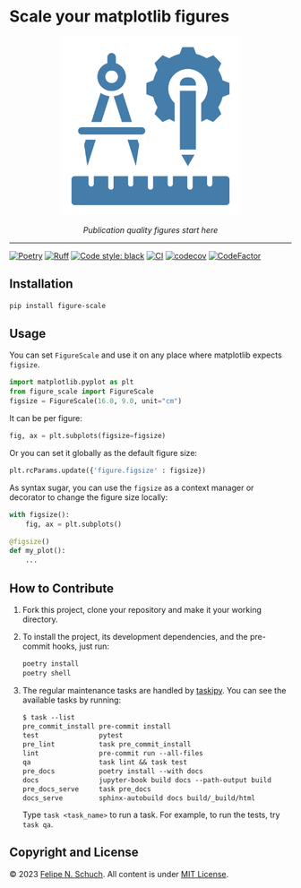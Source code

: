 # Scale your matplotlib figures

<p align="center">
<a href="https://github.com/fschuch/figure-scale"><img src="https://raw.githubusercontent.com/fschuch/figure-scale/main/docs/logo.png" alt="Logo" width="320"></a>
</p>
<p align="center">
    <em>Publication quality figures start here</em>
</p>

----

[![Poetry](https://img.shields.io/endpoint?url=https://python-poetry.org/badge/v0.json)](https://python-poetry.org/)
[![Ruff](https://img.shields.io/endpoint?url=https://raw.githubusercontent.com/astral-sh/ruff/main/assets/badge/v2.json)](https://github.com/astral-sh/ruff)
[![Code style: black](https://img.shields.io/badge/code%20style-black-000000.svg)](https://github.com/psf/black)
[![CI](https://github.com/fschuch/figure-scale/actions/workflows/test-package.yaml/badge.svg)](https://github.com/fschuch/figure-scale/actions/workflows/test-package.yaml)
[![codecov](https://codecov.io/gh/fschuch/figure-scale/graph/badge.svg?token=K9336AFQD5)](https://codecov.io/gh/fschuch/figure-scale)
[![CodeFactor](https://www.codefactor.io/repository/github/fschuch/figure-scale/badge)](https://www.codefactor.io/repository/github/fschuch/figure-scale)

## Installation

```bash
pip install figure-scale
```

## Usage

You can set `FigureScale` and use it on any place where matplotlib expects `figsize`.

```python
import matplotlib.pyplot as plt
from figure_scale import FigureScale
figsize = FigureScale(16.0, 9.0, unit="cm")
```

It can be per figure:

```python
fig, ax = plt.subplots(figsize=figsize)
```

Or you can set it globally as the default figure size:

```python
plt.rcParams.update({'figure.figsize' : figsize})
```

As syntax sugar, you can use the `figsize` as a context manager or decorator to
change the figure size locally:

```python
with figsize():
    fig, ax = plt.subplots()
```

```python
@figsize()
def my_plot():
    ...
```

## How to Contribute

1. Fork this project, clone your repository and make it your working directory.
2. To install the project, its development dependencies, and the pre-commit hooks, just run:

    ```bash
    poetry install
    poetry shell
    ```

3. The regular maintenance tasks are handled by [taskipy](https://github.com/taskipy/taskipy/tree/master).
You can see the available tasks by running:

    ```plain
    $ task --list
    pre_commit_install pre-commit install
    test               pytest
    pre_lint           task pre_commit_install
    lint               pre-commit run --all-files
    qa                 task lint && task test
    pre_docs           poetry install --with docs
    docs               jupyter-book build docs --path-output build
    pre_docs_serve     task pre_docs
    docs_serve         sphinx-autobuild docs build/_build/html
    ```

    Type `task <task_name>` to run a task. For example, to run the tests, try `task qa`.

## Copyright and License

© 2023 [Felipe N. Schuch](https://github.com/fschuch).
All content is under [MIT License](https://github.com/fschuch/figure-scale/blob/main/LICENSE).
